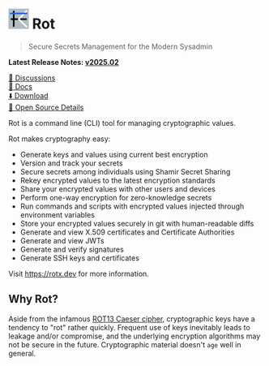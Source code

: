 # <img alt=logo src=rot.png width=40px> Rot

> Secure Secrets Management for the Modern Sysadmin

**Latest Release Notes: [v2025.02](https://rotx.dev/blog/whats-new-202502/)**

[:speech_balloon: Discussions](https://github.com/candiddev/rot/discussions)\
[:book: Docs](https://rotx.dev/docs/)\
[:arrow_down: Download](https://rotx.dev/docs/guides/install-rot/)\
[:eyes: Open Source Details](https://candid.dev/open-source)

Rot is a command line (CLI) tool for managing cryptographic values.

Rot makes cryptography easy:

- Generate keys and values using current best encryption
- Version and track your secrets
- Secure secrets among individuals using Shamir Secret Sharing
- Rekey encrypted values to the latest encryption standards
- Share your encrypted values with other users and devices
- Perform one-way encryption for zero-knowledge secrets
- Run commands and scripts with encrypted values injected through environment variables
- Store your encrypted values securely in git with human-readable diffs
- Generate and view X.509 certificates and Certificate Authorities
- Generate and view JWTs
- Generate and verify signatures
- Generate SSH keys and certificates

Visit https://rotx.dev for more information.

## Why Rot?

Aside from the infamous [ROT13 Caeser cipher](https://en.wikipedia.org/wiki/ROT13), cryptographic keys have a tendency to "rot" rather quickly.  Frequent use of keys inevitably leads to leakage and/or compromise, and the underlying encryption algorithms may not be secure in the future.  Cryptographic material doesn't `age` well in general.
